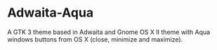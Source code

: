 # Adwaita-Aqua
A GTK 3 theme based in Adwaita and Gnome OS X II theme  with Aqua windows buttons from OS X (close, minimize and maximize).
